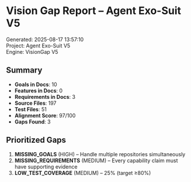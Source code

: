 # Vision Gap Report – Agent Exo-Suit V5

Generated: 2025-08-17 13:57:10  
Project: Agent Exo-Suit V5  
Engine: VisionGap V5  

## Summary
- **Goals in Docs**: 10
- **Features in Docs**: 0
- **Requirements in Docs**: 3
- **Source Files**: 197
- **Test Files**: 51
- **Alignment Score**: 97/100
- **Gaps Found**: 3

## Prioritized Gaps
1. **MISSING_GOALS** (HIGH) – Handle multiple repositories simultaneously
2. **MISSING_REQUIREMENTS** (MEDIUM) – Every capability claim must have supporting evidence
3. **LOW_TEST_COVERAGE** (MEDIUM) – 25% (target ≥80%)
